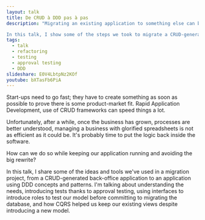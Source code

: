 ```yaml
---
layout: talk
title: De CRUD à DDD pas à pas
description: "Migrating an existing application to something else can be a tricky business. Lack of tests, unclear business rules and modeling, and current tools preventing us from doing the changes we want...

In this talk, I show some of the steps we took to migrate a CRUD-generated back office to an application using DDD principles and pattern, while introducing tests and using CQRS to keep existing views."
tags:
  - talk
  - refactoring
  - testing
  - approval testing
  - DDD
slideshare: E0V4LbtpNz2KOf
youtube: bXTasFb6PiA
---
```



Start-ups need to go fast; they have to create something as soon as possible to prove there is some product-market fit. Rapid Application Development, use of CRUD frameworks can speed things a lot.

Unfortunately, after a while, once the business has grown, processes are better understood, managing a business with glorified spreadsheets is not as efficient as it could be. It's probably time to put the logic back inside the software.

How can we do so while keeping our application running and avoiding the big rewrite?

In this talk, I share some of the ideas and tools we've used in a migration project, from a CRUD-generated back-office application to an application using DDD concepts and patterns. I'm talking about understanding the needs, introducing tests thanks to approval testing, using interfaces to introduce roles to test our model before committing to migrating the database, and how CQRS helped us keep our existing views despite introducing a new model.